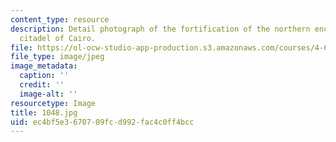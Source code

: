 ```yaml
---
content_type: resource
description: Detail photograph of the fortification of the northern enclosure of the
  citadel of Cairo.
file: https://ol-ocw-studio-app-production.s3.amazonaws.com/courses/4-615-the-architecture-of-cairo-spring-2002/ec4bf5e3670709fcd992fac4c0ff4bcc_1048.jpg
file_type: image/jpeg
image_metadata:
  caption: ''
  credit: ''
  image-alt: ''
resourcetype: Image
title: 1048.jpg
uid: ec4bf5e3-6707-09fc-d992-fac4c0ff4bcc
---
```

